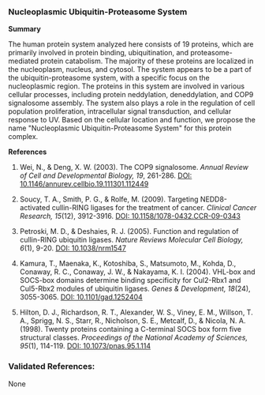 ### Nucleoplasmic Ubiquitin-Proteasome System

**Summary**

The human protein system analyzed here consists of 19 proteins, which are primarily involved in protein binding, ubiquitination, and proteasome-mediated protein catabolism. The majority of these proteins are localized in the nucleoplasm, nucleus, and cytosol. The system appears to be a part of the ubiquitin-proteasome system, with a specific focus on the nucleoplasmic region. The proteins in this system are involved in various cellular processes, including protein neddylation, deneddylation, and COP9 signalosome assembly. The system also plays a role in the regulation of cell population proliferation, intracellular signal transduction, and cellular response to UV. Based on the cellular location and function, we propose the name "Nucleoplasmic Ubiquitin-Proteasome System" for this protein complex.

**References**

1. Wei, N., & Deng, X. W. (2003). The COP9 signalosome. *Annual Review of Cell and Developmental Biology, 19*, 261-286. [DOI: 10.1146/annurev.cellbio.19.111301.112449](https://doi.org/10.1146/annurev.cellbio.19.111301.112449)

2. Soucy, T. A., Smith, P. G., & Rolfe, M. (2009). Targeting NEDD8-activated cullin-RING ligases for the treatment of cancer. *Clinical Cancer Research, 15*(12), 3912-3916. [DOI: 10.1158/1078-0432.CCR-09-0343](https://doi.org/10.1158/1078-0432.CCR-09-0343)

3. Petroski, M. D., & Deshaies, R. J. (2005). Function and regulation of cullin-RING ubiquitin ligases. *Nature Reviews Molecular Cell Biology, 6*(1), 9-20. [DOI: 10.1038/nrm1547](https://doi.org/10.1038/nrm1547)

4. Kamura, T., Maenaka, K., Kotoshiba, S., Matsumoto, M., Kohda, D., Conaway, R. C., Conaway, J. W., & Nakayama, K. I. (2004). VHL-box and SOCS-box domains determine binding specificity for Cul2-Rbx1 and Cul5-Rbx2 modules of ubiquitin ligases. *Genes & Development, 18*(24), 3055-3065. [DOI: 10.1101/gad.1252404](https://doi.org/10.1101/gad.1252404)

5. Hilton, D. J., Richardson, R. T., Alexander, W. S., Viney, E. M., Willson, T. A., Sprigg, N. S., Starr, R., Nicholson, S. E., Metcalf, D., & Nicola, N. A. (1998). Twenty proteins containing a C-terminal SOCS box form five structural classes. *Proceedings of the National Academy of Sciences, 95*(1), 114-119. [DOI: 10.1073/pnas.95.1.114](https://doi.org/10.1073/pnas.95.1.114)

### Validated References: 

None



